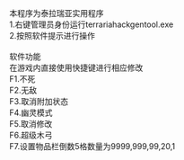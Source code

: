 
本程序为泰拉瑞亚实用程序<br/>
1.右键管理员身份运行terrariahackgentool.exe<br/>
2.按照软件提示进行操作<br/>
<br/>
软件功能<br/>
在游戏内直接使用快捷键进行相应修改<br/>
F1.不死<br/>
F2.无敌<br/>
F3.取消附加状态<br/>
F4.幽灵模式<br/>
F5.取消修改<br/>
F6.超级木弓<br/>
F7.设置物品栏倒数5格数量为9999,999,99,20,1<br/>


